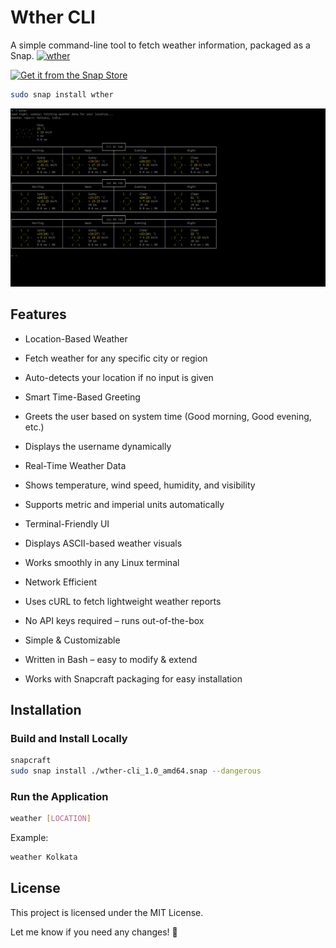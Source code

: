 # Wther CLI

A simple command-line tool to fetch weather information, packaged as a Snap.
[![wther](https://snapcraft.io/wther/badge.svg)](https://snapcraft.io/wther)


[![Get it from the Snap Store](https://snapcraft.io/en/dark/install.svg)](https://snapcraft.io/wther)

```bash
sudo snap install wther
```

![Description](https://github.com/xanmoy/wther/blob/main/screenshots/img1.png)

## Features
- Location-Based Weather
- Fetch weather for any specific city or region
- Auto-detects your location if no input is given

-  Smart Time-Based Greeting
-  Greets the user based on system time (Good morning, Good evening, etc.)
-  Displays the username dynamically

-  Real-Time Weather Data
- Shows temperature, wind speed, humidity, and visibility
-  Supports metric and imperial units automatically

-  Terminal-Friendly UI
-  Displays ASCII-based weather visuals
-  Works smoothly in any Linux terminal

-  Network Efficient
-  Uses cURL to fetch lightweight weather reports
- No API keys required – runs out-of-the-box

-  Simple & Customizable
-  Written in Bash – easy to modify & extend
-  Works with Snapcraft packaging for easy installation

## Installation

### Build and Install Locally
```bash
snapcraft
sudo snap install ./wther-cli_1.0_amd64.snap --dangerous
```
### Run the Application

```bash
weather [LOCATION]
```
Example:

```bash
weather Kolkata
```

## License
This project is licensed under the MIT License.

Let me know if you need any changes! 🚀